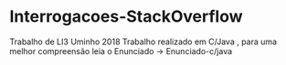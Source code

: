 # Interrogacoes-StackOverflow
Trabalho de LI3 Uminho 2018
Trabalho realizado em C/Java , para uma melhor compreensão leia o Enunciado -> Enunciado-c/java

